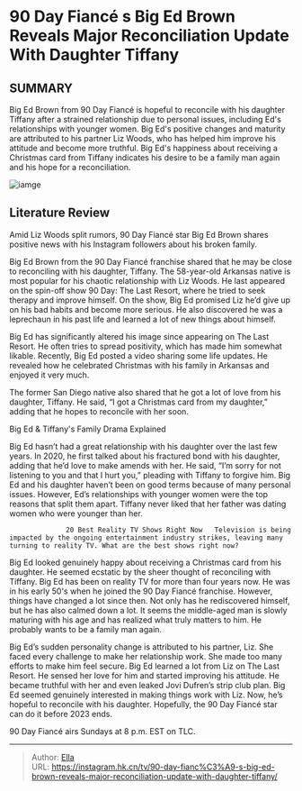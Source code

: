 # 90 Day Fiancé s Big Ed Brown Reveals Major Reconciliation Update With Daughter Tiffany


## SUMMARY 



  Big Ed Brown from 90 Day Fiancé is hopeful to reconcile with his daughter Tiffany after a strained relationship due to personal issues, including Ed&#39;s relationships with younger women.   Big Ed&#39;s positive changes and maturity are attributed to his partner Liz Woods, who has helped him improve his attitude and become more truthful.   Big Ed&#39;s happiness about receiving a Christmas card from Tiffany indicates his desire to be a family man again and his hope for a reconciliation.  

![iamge](https://static1.srcdn.com/wordpress/wp-content/uploads/2023/12/big-ed-brown-claims-his-90-day-fianc-scenes-are-iconic-but-fans-aren-t-buying-it.jpg)

## Literature Review
Amid Liz Woods split rumors, 90 Day Fiancé star Big Ed Brown shares positive news with his Instagram followers about his broken family.




Big Ed Brown from the 90 Day Fiancé franchise shared that he may be close to reconciling with his daughter, Tiffany. The 58-year-old Arkansas native is most popular for his chaotic relationship with Liz Woods. He last appeared on the spin-off show 90 Day: The Last Resort, where he tried to seek therapy and improve himself. On the show, Big Ed promised Liz he’d give up on his bad habits and become more serious. He also discovered he was a leprechaun in his past life and learned a lot of new things about himself.




Big Ed has significantly altered his image since appearing on The Last Resort. He often tries to spread positivity, which has made him somewhat likable. Recently, Big Ed posted a video sharing some life updates. He revealed how he celebrated Christmas with his family in Arkansas and enjoyed it very much.


 

The former San Diego native also shared that he got a lot of love from his daughter, Tiffany. He said, “I got a Christmas card from my daughter,” adding that he hopes to reconcile with her soon.


 Big Ed &amp; Tiffany&#39;s Family Drama Explained 
          

Big Ed hasn’t had a great relationship with his daughter over the last few years. In 2020, he first talked about his fractured bond with his daughter, adding that he’d love to make amends with her. He said, “I’m sorry for not listening to you and that I hurt you,” pleading with Tiffany to forgive him. Big Ed and his daughter haven’t been on good terms because of many personal issues. However, Ed’s relationships with younger women were the top reasons that split them apart. Tiffany never liked that her father was dating women who were younger than her.




                  20 Best Reality TV Shows Right Now   Television is being impacted by the ongoing entertainment industry strikes, leaving many turning to reality TV. What are the best shows right now?    

Big Ed looked genuinely happy about receiving a Christmas card from his daughter. He seemed ecstatic by the sheer thought of reconciling with Tiffany. Big Ed has been on reality TV for more than four years now. He was in his early 50&#39;s when he joined the 90 Day Fiancé franchise. However, things have changed a lot since then. Not only has he rediscovered himself, but he has also calmed down a lot. It seems the middle-aged man is slowly maturing with his age and has realized what truly matters to him. He probably wants to be a family man again.

Big Ed’s sudden personality change is attributed to his partner, Liz. She faced every challenge to make her relationship work. She made too many efforts to make him feel secure. Big Ed learned a lot from Liz on The Last Resort. He sensed her love for him and started improving his attitude. He became truthful with her and even leaked Jovi Dufren’s strip club plan. Big Ed seemed genuinely interested in making things work with Liz. Now, he’s hopeful to reconcile with his daughter. Hopefully, the 90 Day Fiancé star can do it before 2023 ends.






90 Day Fiancé airs Sundays at 8 p.m. EST on TLC.






---

> Author: [Ella](https://instagram.hk.cn/)  
> URL: https://instagram.hk.cn/tv/90-day-fianc%C3%A9-s-big-ed-brown-reveals-major-reconciliation-update-with-daughter-tiffany/  

